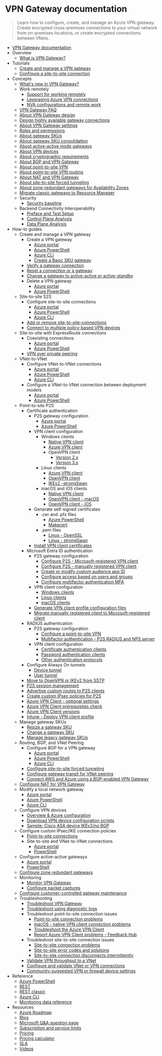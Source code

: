 # VPN Gateway documentation
> Learn how to configure, create, and manage an Azure VPN gateway. Create encrypted cross-premises connections to your virtual network from on-premises locations, or create encrypted connections between VNets.
  - [VPN Gateway documentation](https://learn.microsoft.com/en-us/azure/vpn-gateway/)
  - Overview
    - [What is VPN Gateway?](https://learn.microsoft.com/en-us/azure/vpn-gateway/vpn-gateway-about-vpngateways)
  - Tutorials
    - [Create and manage a VPN gateway](https://learn.microsoft.com/en-us/azure/vpn-gateway/tutorial-create-gateway-portal)
    - [Configure a site-to-site connection](https://learn.microsoft.com/en-us/azure/vpn-gateway/tutorial-site-to-site-portal)
  - Concepts
    - [What's new in VPN Gateway?](https://learn.microsoft.com/en-us/azure/vpn-gateway/whats-new)
    - Work remotely
      - [Support for working remotely](https://learn.microsoft.com/en-us/azure/networking/working-remotely-support?toc=/azure/vpn-gateway/toc.json)
      - [Leveraging Azure VPN connections](https://learn.microsoft.com/en-us/azure/vpn-gateway/work-remotely-support)
      - [NVA configurations and remote work](https://learn.microsoft.com/en-us/azure/vpn-gateway/nva-work-remotely-support)
    - [VPN Gateway FAQ](https://learn.microsoft.com/en-us/azure/vpn-gateway/vpn-gateway-vpn-faq)
    - [About VPN Gateway design](https://learn.microsoft.com/en-us/azure/vpn-gateway/design)
    - [Design highly available gateway connections](https://learn.microsoft.com/en-us/azure/vpn-gateway/vpn-gateway-highlyavailable)
    - [About VPN Gateway settings](https://learn.microsoft.com/en-us/azure/vpn-gateway/vpn-gateway-about-vpn-gateway-settings)
    - [Roles and permissions](https://learn.microsoft.com/en-us/azure/vpn-gateway/roles-permissions)
    - [About gateway SKUs](https://learn.microsoft.com/en-us/azure/vpn-gateway/about-gateway-skus)
    - [About gateway SKU consolidation](https://learn.microsoft.com/en-us/azure/vpn-gateway/gateway-sku-consolidation)
    - [About active-active mode gateways](https://learn.microsoft.com/en-us/azure/vpn-gateway/about-active-active-gateways)
    - [About VPN devices](https://learn.microsoft.com/en-us/azure/vpn-gateway/vpn-gateway-about-vpn-devices)
    - [About cryptographic requirements](https://learn.microsoft.com/en-us/azure/vpn-gateway/vpn-gateway-about-compliance-crypto)
    - [About BGP and VPN Gateway](https://learn.microsoft.com/en-us/azure/vpn-gateway/vpn-gateway-bgp-overview)
    - [About point-to-site VPN](https://learn.microsoft.com/en-us/azure/vpn-gateway/point-to-site-about)
    - [About point-to-site VPN routing](https://learn.microsoft.com/en-us/azure/vpn-gateway/vpn-gateway-about-point-to-site-routing)
    - [About NAT and VPN Gateway](https://learn.microsoft.com/en-us/azure/vpn-gateway/nat-overview)
    - [About site-to-site forced tunneling](https://learn.microsoft.com/en-us/azure/vpn-gateway/about-site-to-site-tunneling)
    - [About zone-redundant gateways for Availability Zones](https://learn.microsoft.com/en-us/azure/vpn-gateway/about-zone-redundant-vnet-gateways)
    - [Migrate classic gateways to Resource Manager](https://learn.microsoft.com/en-us/azure/vpn-gateway/vpn-gateway-classic-resource-manager-migration)
    - Security
      - [Security baseline](https://learn.microsoft.com/security/benchmark/azure/baselines/vpn-gateway-security-baseline?toc=/azure/vpn-gateway/TOC.json)
    - Backend Connectivity Interoperability
      - [Preface and Test Setup](https://learn.microsoft.com/en-us/azure/networking/connectivity-interoperability-preface?toc=/azure/vpn-gateway/toc.json)
      - [Control Plane Analysis](https://learn.microsoft.com/en-us/azure/networking/connectivity-interoperability-control-plane?toc=/azure/vpn-gateway/toc.json)
      - [Data Plane Analysis](https://learn.microsoft.com/en-us/azure/networking/connectivity-interoperability-data-plane?toc=/azure/vpn-gateway/toc.json)
  - How-to guides
    - Create and manage a VPN gateway
      - Create a VPN gateway
        - [Azure portal](https://learn.microsoft.com/en-us/azure/vpn-gateway/tutorial-create-gateway-portal)
        - [Azure PowerShell](https://learn.microsoft.com/en-us/azure/vpn-gateway/create-gateway-powershell)
        - [Azure CLI](https://learn.microsoft.com/en-us/azure/vpn-gateway/create-routebased-vpn-gateway-cli)
        - [Create a Basic SKU gateway](https://learn.microsoft.com/en-us/azure/vpn-gateway/create-gateway-basic-sku-powershell)
      - [Verify a gateway connection](https://learn.microsoft.com/en-us/azure/vpn-gateway/vpn-gateway-verify-connection-resource-manager)
      - [Reset a connection or a gateway](https://learn.microsoft.com/en-us/azure/vpn-gateway/reset-gateway)
      - [Change a gateway to active-active or active-standby](https://learn.microsoft.com/en-us/azure/vpn-gateway/gateway-change-active-active)
      - Delete a VPN gateway
        - [Azure portal](https://learn.microsoft.com/en-us/azure/vpn-gateway/vpn-gateway-delete-vnet-gateway-portal)
        - [Azure PowerShell](https://learn.microsoft.com/en-us/azure/vpn-gateway/vpn-gateway-delete-vnet-gateway-powershell)
    - Site-to-site S2S
      - Configure site-to-site connections
        - [Azure portal](https://learn.microsoft.com/en-us/azure/vpn-gateway/tutorial-site-to-site-portal)
        - [Azure PowerShell](https://learn.microsoft.com/en-us/azure/vpn-gateway/vpn-gateway-create-site-to-site-rm-powershell)
        - [Azure CLI](https://learn.microsoft.com/en-us/azure/vpn-gateway/vpn-gateway-howto-site-to-site-resource-manager-cli)
      - [Add or remove site-to-site-connections](https://learn.microsoft.com/en-us/azure/vpn-gateway/add-remove-site-to-site-connections)
      - [Connect to multiple policy-based VPN devices](https://learn.microsoft.com/en-us/azure/vpn-gateway/vpn-gateway-connect-multiple-policybased-rm-ps)
    - Site-to-site with ExpressRoute connections
      - Coexisting connections
        - [Azure portal](https://learn.microsoft.com/en-us/azure/expressroute/how-to-configure-coexisting-gateway-portal?toc=/azure/vpn-gateway/toc.json)
        - [Azure PowerShell](https://learn.microsoft.com/en-us/azure/expressroute/expressroute-howto-coexist-resource-manager?toc=/azure/vpn-gateway/toc.json)
      - [VPN over private peering](https://learn.microsoft.com/en-us/azure/vpn-gateway/site-to-site-vpn-private-peering)
    - VNet-to-VNet
      - Configure VNet-to-VNet connections
        - [Azure portal](https://learn.microsoft.com/en-us/azure/vpn-gateway/vpn-gateway-howto-vnet-vnet-resource-manager-portal)
        - [Azure PowerShell](https://learn.microsoft.com/en-us/azure/vpn-gateway/vpn-gateway-vnet-vnet-rm-ps)
        - [Azure CLI](https://learn.microsoft.com/en-us/azure/vpn-gateway/vpn-gateway-howto-vnet-vnet-cli)
      - Configure a VNet-to-VNet connection between deployment models
        - [Azure portal](https://learn.microsoft.com/en-us/azure/vpn-gateway/vpn-gateway-connect-different-deployment-models-portal)
        - [Azure PowerShell](https://learn.microsoft.com/en-us/azure/vpn-gateway/vpn-gateway-connect-different-deployment-models-powershell)
    - Point-to-site P2S
      - Certificate authentication
        - P2S gateway configuration
          - [Azure portal](https://learn.microsoft.com/en-us/azure/vpn-gateway/point-to-site-certificate-gateway)
          - [Azure PowerShell](https://learn.microsoft.com/en-us/azure/vpn-gateway/vpn-gateway-howto-point-to-site-rm-ps)
        - VPN client configuration
          - Windows clients
            - [Native VPN client](https://learn.microsoft.com/en-us/azure/vpn-gateway/point-to-site-vpn-client-certificate-windows-native)
            - [Azure VPN client](https://learn.microsoft.com/en-us/azure/vpn-gateway/point-to-site-vpn-client-certificate-windows-azure-vpn-client)
            - OpenVPN client
              - [Version 2.x](https://learn.microsoft.com/en-us/azure/vpn-gateway/point-to-site-vpn-client-certificate-windows-openvpn-client)
              - [Version 3.x](https://learn.microsoft.com/en-us/azure/vpn-gateway/point-to-site-vpn-client-certificate-windows-openvpn-client-version-3)
          - Linux clients
            - [Azure VPN client](https://learn.microsoft.com/en-us/azure/vpn-gateway/point-to-site-certificate-client-linux-azure-vpn-client)
            - [OpenVPN client](https://learn.microsoft.com/en-us/azure/vpn-gateway/point-to-site-vpn-client-certificate-openvpn-linux)
            - [IKEv2 -strongSwan](https://learn.microsoft.com/en-us/azure/vpn-gateway/point-to-site-vpn-client-certificate-ike-linux)
          - macOS and iOS clients
            - [Native VPN client](https://learn.microsoft.com/en-us/azure/vpn-gateway/point-to-site-vpn-client-cert-mac)
            - [OpenVPN client - macOS](https://learn.microsoft.com/en-us/azure/vpn-gateway/point-to-site-vpn-client-certificate-openvpn-mac)
            - [OpenVPN client - iOS](https://learn.microsoft.com/en-us/azure/vpn-gateway/point-to-site-vpn-client-certificate-openvpn-ios)
        - Generate self-signed certificates
          - .cer and .pfx files
            - [Azure PowerShell](https://learn.microsoft.com/en-us/azure/vpn-gateway/vpn-gateway-certificates-point-to-site)
            - [Makecert](https://learn.microsoft.com/en-us/azure/vpn-gateway/vpn-gateway-certificates-point-to-site-makecert)
          - .pem files
            - [Linux - OpenSSL](https://learn.microsoft.com/en-us/azure/vpn-gateway/point-to-site-certificates-linux-openssl)
            - [Linux - strongSwan](https://learn.microsoft.com/en-us/azure/vpn-gateway/vpn-gateway-certificates-point-to-site-linux)
        - [Install VPN client certificates](https://learn.microsoft.com/en-us/azure/vpn-gateway/point-to-site-how-to-vpn-client-install-azure-cert)
      - Microsoft Entra ID authentication
        - P2S gateway configuration
          - [Configure P2S - Microsoft-registered VPN client](https://learn.microsoft.com/en-us/azure/vpn-gateway/point-to-site-entra-gateway)
          - [Configure P2S - manually registered VPN client](https://learn.microsoft.com/en-us/azure/vpn-gateway/openvpn-azure-ad-tenant)
          - [Create or modify custom audience app ID](https://learn.microsoft.com/en-us/azure/vpn-gateway/point-to-site-entra-register-custom-app)
          - [Configure access based on users and groups](https://learn.microsoft.com/en-us/azure/vpn-gateway/point-to-site-entra-users-access)
          - [Configure multifactor authentication MFA](https://learn.microsoft.com/en-us/azure/vpn-gateway/openvpn-azure-ad-mfa)
        - VPN client configuration
          - [Windows clients](https://learn.microsoft.com/en-us/azure/vpn-gateway/point-to-site-entra-vpn-client-windows)
          - [Linux clients](https://learn.microsoft.com/en-us/azure/vpn-gateway/point-to-site-entra-vpn-client-linux)
          - [macOS clients](https://learn.microsoft.com/en-us/azure/vpn-gateway/point-to-site-entra-vpn-client-mac)
        - [Generate VPN client profile configuration files](https://learn.microsoft.com/en-us/azure/vpn-gateway/about-vpn-profile-download)
        - [Migrate manually registered client to Microsoft-registered client](https://learn.microsoft.com/en-us/azure/vpn-gateway/point-to-site-entra-gateway-update)
      - RADIUS authentication
        - P2S gateway configuration
          - [Configure a point-to-site VPN](https://learn.microsoft.com/en-us/azure/vpn-gateway/point-to-site-how-to-radius-ps)
          - [Multifactor authentication - P2S RADIUS and NPS server](https://learn.microsoft.com/en-us/azure/vpn-gateway/vpn-gateway-radius-mfa-nsp)
        - VPN client configuration
          - [Certificate authentication clients](https://learn.microsoft.com/en-us/azure/vpn-gateway/point-to-site-vpn-client-configuration-radius-certificate)
          - [Password authentication clients](https://learn.microsoft.com/en-us/azure/vpn-gateway/point-to-site-vpn-client-configuration-radius-password)
          - [Other authentication protocols](https://learn.microsoft.com/en-us/azure/vpn-gateway/point-to-site-vpn-client-configuration-radius-other)
      - Configure Always On tunnels
        - [Device tunnel](https://learn.microsoft.com/en-us/azure/vpn-gateway/vpn-gateway-howto-always-on-device-tunnel)
        - [User tunnel](https://learn.microsoft.com/en-us/azure/vpn-gateway/vpn-gateway-howto-always-on-user-tunnel)
      - [Move to OpenVPN or IKEv2 from SSTP](https://learn.microsoft.com/en-us/azure/vpn-gateway/ikev2-openvpn-from-sstp)
      - [P2S session management](https://learn.microsoft.com/en-us/azure/vpn-gateway/p2s-session-management)
      - [Advertise custom routes to P2S clients](https://learn.microsoft.com/en-us/azure/vpn-gateway/vpn-gateway-p2s-advertise-custom-routes)
      - [Create custom IPsec policies for P2S](https://learn.microsoft.com/en-us/azure/vpn-gateway/create-custom-policies-p2s-ps)
      - [Azure VPN Client - optional settings](https://learn.microsoft.com/en-us/azure/vpn-gateway/azure-vpn-client-optional-configurations)
      - [Azure VPN Client prerequisites check](https://learn.microsoft.com/en-us/azure/vpn-gateway/azure-vpn-client-prerequisites-check)
      - [Azure VPN Client versions](https://learn.microsoft.com/en-us/azure/vpn-gateway/azure-vpn-client-versions)
      - [Intune - Deploy VPN client profile](https://learn.microsoft.com/en-us/azure/vpn-gateway/vpn-profile-intune)
    - Manage gateway SKUs
      - [Resize a gateway SKU](https://learn.microsoft.com/en-us/azure/vpn-gateway/gateway-sku-resize)
      - [Change a gateway SKU](https://learn.microsoft.com/en-us/azure/vpn-gateway/gateway-sku-change)
      - [Manage legacy gateway SKUs](https://learn.microsoft.com/en-us/azure/vpn-gateway/vpn-gateway-about-skus-legacy)
    - Routing, BGP, and VNet Peering
      - Configure BGP for a VPN gateway
        - [Azure portal](https://learn.microsoft.com/en-us/azure/vpn-gateway/bgp-howto)
        - [Azure PowerShell](https://learn.microsoft.com/en-us/azure/vpn-gateway/vpn-gateway-bgp-resource-manager-ps)
        - [Azure CLI](https://learn.microsoft.com/en-us/azure/vpn-gateway/bgp-how-to-cli)
      - [Configure site-to-site forced tunneling](https://learn.microsoft.com/en-us/azure/vpn-gateway/site-to-site-tunneling)
      - [Configure gateway transit for VNet peering](https://learn.microsoft.com/en-us/azure/vpn-gateway/vpn-gateway-peering-gateway-transit)
      - [Connect AWS and Azure using a BGP-enabled VPN Gateway](https://learn.microsoft.com/en-us/azure/vpn-gateway/vpn-gateway-howto-aws-bgp)
    - [Configure NAT for VPN Gateway](https://learn.microsoft.com/en-us/azure/vpn-gateway/nat-howto)
    - Modify a local network gateway
      - [Azure portal](https://learn.microsoft.com/en-us/azure/vpn-gateway/vpn-gateway-modify-local-network-gateway-portal)
      - [Azure PowerShell](https://learn.microsoft.com/en-us/azure/vpn-gateway/vpn-gateway-modify-local-network-gateway)
      - [Azure CLI](https://learn.microsoft.com/en-us/azure/vpn-gateway/vpn-gateway-modify-local-network-gateway-cli)
    - Configure VPN devices
      - [Overview & Azure configuration](https://learn.microsoft.com/en-us/azure/vpn-gateway/vpn-gateway-3rdparty-device-config-overview)
      - [Download VPN device configuration scripts](https://learn.microsoft.com/en-us/azure/vpn-gateway/vpn-gateway-download-vpndevicescript)
      - [Sample: Cisco ASA device IKEv2/no BGP](https://learn.microsoft.com/en-us/azure/vpn-gateway/vpn-gateway-3rdparty-device-config-cisco-asa)
    - Configure custom IPsec/IKE connection policies
      - [Point-to-site connections](https://learn.microsoft.com/en-us/azure/vpn-gateway/create-custom-policies-p2s-ps)
      - Site-to-site and VNet-to-VNet connections
        - [Azure portal](https://learn.microsoft.com/en-us/azure/vpn-gateway/ipsec-ike-policy-howto)
        - [PowerShell](https://learn.microsoft.com/en-us/azure/vpn-gateway/vpn-gateway-ipsecikepolicy-rm-powershell)
    - Configure active-active gateways
      - [Azure portal](https://learn.microsoft.com/en-us/azure/vpn-gateway/active-active-portal)
      - [PowerShell](https://learn.microsoft.com/en-us/azure/vpn-gateway/vpn-gateway-activeactive-rm-powershell)
    - [Configure zone redundant gateways](https://learn.microsoft.com/en-us/azure/vpn-gateway/create-zone-redundant-vnet-gateway)
    - Monitoring
      - [Monitor VPN Gateway](https://learn.microsoft.com/en-us/azure/vpn-gateway/monitor-vpn-gateway)
      - [Configure packet captures](https://learn.microsoft.com/en-us/azure/vpn-gateway/packet-capture)
    - [Configure customer-controlled gateway maintenance](https://learn.microsoft.com/en-us/azure/vpn-gateway/customer-controlled-gateway-maintenance)
    - Troubleshooting
      - [Troubleshoot VPN Gateway](https://learn.microsoft.com/en-us/azure/vpn-gateway/vpn-gateway-troubleshoot)
      - [Troubleshoot using diagnostic logs](https://learn.microsoft.com/en-us/azure/vpn-gateway/troubleshoot-vpn-with-azure-diagnostics)
      - Troubleshoot point-to-site connection issues
        - [Point-to-site connection problems](https://learn.microsoft.com/en-us/azure/vpn-gateway/vpn-gateway-troubleshoot-vpn-point-to-site-connection-problems)
        - [macOS - native VPN client connection problems](https://learn.microsoft.com/en-us/azure/vpn-gateway/vpn-gateway-troubleshoot-point-to-site-osx-ikev2)
        - [Troubleshoot the Azure VPN Client](https://learn.microsoft.com/en-us/azure/vpn-gateway/troubleshoot-azure-vpn-client)
        - [Report Azure VPN Client problems - Feedback Hub](https://learn.microsoft.com/en-us/azure/vpn-gateway/feedback-hub-azure-vpn-client)
      - Troubleshoot site-to-site connection issues
        - [Site-to-site connection problems](https://learn.microsoft.com/en-us/azure/vpn-gateway/vpn-gateway-troubleshoot-site-to-site-cannot-connect)
        - [Site-to-site error codes and solutions](https://learn.microsoft.com/en-us/azure/vpn-gateway/vpn-gateway-troubleshoot-site-to-site-error-codes)
        - [Site-to-site connection disconnects intermittently](https://learn.microsoft.com/en-us/azure/vpn-gateway/vpn-gateway-troubleshoot-site-to-site-disconnected-intermittently)
      - [Validate VPN throughput to a VNet](https://learn.microsoft.com/en-us/azure/vpn-gateway/vpn-gateway-validate-throughput-to-vnet)
      - [Configure and validate VNet or VPN connections](https://support.microsoft.com/help/4032151/configuring-and-validating-vnet-or-vpn-connections)
      - [Community-suggested VPN or firewall device settings](https://learn.microsoft.com/en-us/azure/vpn-gateway/vpn-gateway-third-party-settings)
  - Reference
    - [Azure PowerShell](https://learn.microsoft.com/powershell/module/az.network)
    - [REST](https://learn.microsoft.com/rest/api/network/virtualnetworkgateways)
    - [REST classic](https://learn.microsoft.com/previous-versions/azure/reference/jj154113(v=azure.100))
    - [Azure CLI](https://learn.microsoft.com/cli/azure/network/vnet-gateway)
    - [Monitoring data reference](https://learn.microsoft.com/en-us/azure/vpn-gateway/monitor-vpn-gateway-reference)
  - Resources
    - [Azure Roadmap](https://azure.microsoft.com/roadmap/?category=networking)
    - [Blog](https://azure.microsoft.com/blog/topics/networking)
    - [Microsoft Q&A question page](https://learn.microsoft.com/answers/topics/azure-virtual-network.html)
    - [Subscription and service limits](https://learn.microsoft.com/en-us/azure/azure-resource-manager/management/azure-subscription-service-limits?toc=/azure/vpn-gateway/toc.json)
    - [Pricing](https://azure.microsoft.com/pricing/details/vpn-gateway)
    - [Pricing calculator](https://azure.microsoft.com/pricing/calculator/)
    - [SLA](https://azure.microsoft.com/support/legal/sla)
    - [Videos](https://azure.microsoft.com/documentation/videos/index/?services=vpn-gateway)
